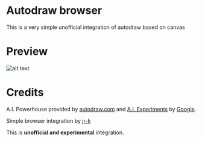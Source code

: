 Autodraw browser
================

This is a very simple unofficial integration of autodraw based on canvas

# Preview


![alt text](http://puu.sh/vmeQO/a37d165d5b.png "Preview")

# Credits
A.I. Powerhouse provided by [autodraw.com](https://www.autodraw.com) and [A.I. Experiments](https://aiexperiments.withgoogle.com) by [Google](https://google.com).  

Simple browser integration by [jr-k](https://github.com/jr-k)

This is __**unofficial and experimental**__ integration.